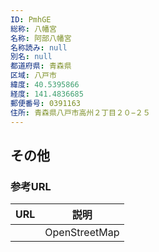 ```yaml
---
ID: PmhGE
総称: 八幡宮
名称: 阿部八幡宮
名称読み: null
別名: null
都道府県: 青森県
区域: 八戸市
緯度: 40.5395866
経度: 141.4836685
郵便番号: 0391163
住所: 青森県八戸市高州２丁目２０−２５
---
```


## その他

### 参考URL

| URL | 説明          |
| --- | ------------- |
|     | OpenStreetMap |
